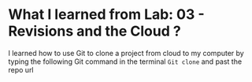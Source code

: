 # What I learned from Lab: 03 - Revisions and the Cloud ?
 
I learned how to use Git to clone a project from cloud to my computer by typing the following Git command in the terminal 
`Git clone` and past the repo url 

